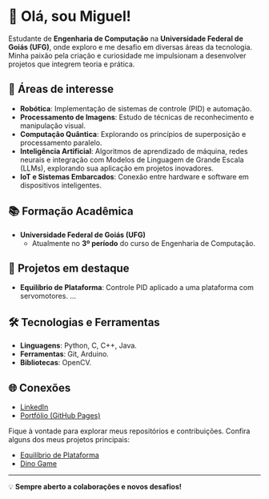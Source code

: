# 👋 Olá, sou Miguel!

Estudante de **Engenharia de Computação** na **Universidade Federal de Goiás (UFG)**, onde exploro e me desafio em diversas áreas da tecnologia. Minha paixão pela criação e curiosidade me impulsionam a desenvolver projetos que integrem teoria e prática.

## 🚀 Áreas de interesse

- **Robótica**: Implementação de sistemas de controle (PID) e automação.
- **Processamento de Imagens**: Estudo de técnicas de reconhecimento e manipulação visual.
- **Computação Quântica**: Explorando os princípios de superposição e processamento paralelo.
- **Inteligência Artificial**: Algoritmos de aprendizado de máquina, redes neurais e integração com Modelos de Linguagem de Grande Escala (LLMs), explorando sua aplicação em projetos inovadores.
- **IoT e Sistemas Embarcados**: Conexão entre hardware e software em dispositivos inteligentes.

## 📚 Formação Acadêmica

- **Universidade Federal de Goiás (UFG)**
  - Atualmente no **3º período** do curso de Engenharia de Computação.

## 🔧 Projetos em destaque

- **Equilíbrio de Plataforma**: Controle PID aplicado a uma plataforma com servomotores.
...

## 🛠️ Tecnologias e Ferramentas

- **Linguagens**: Python, C, C++, Java.
- **Ferramentas**: Git, Arduino.
- **Bibliotecas**: OpenCV.

## 🌐 Conexões

- [LinkedIn](https://www.linkedin.com/in/seu-perfil)
- [Portfólio (GitHub Pages)](https://github.com/seu-usuario/seu-repositorio)

Fique à vontade para explorar meus repositórios e contribuições. Confira alguns dos meus projetos principais:

- [Equilíbrio de Plataforma](https://github.com/seu-usuario/equilibrio-plataforma)
- [Dino Game](https://github.com/seu-usuario/dino-game)

---

💡 **Sempre aberto a colaborações e novos desafios!**
